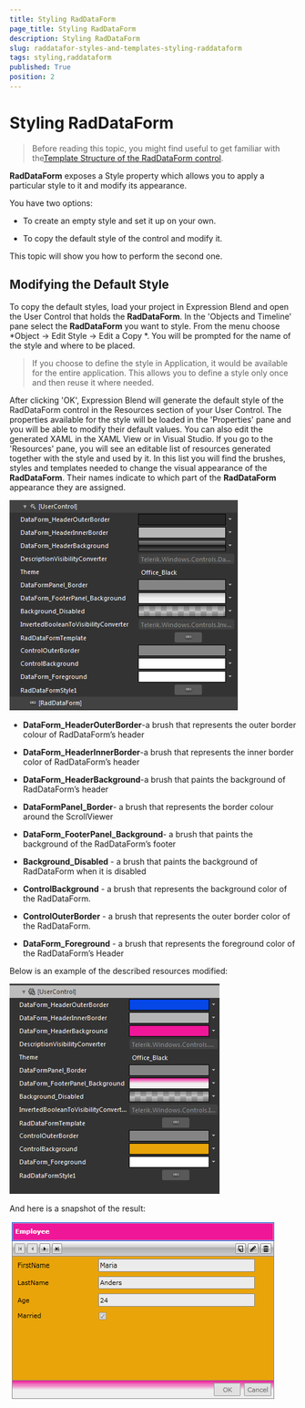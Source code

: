 ```yaml
---
title: Styling RadDataForm
page_title: Styling RadDataForm
description: Styling RadDataForm
slug: raddatafor-styles-and-templates-styling-raddataform
tags: styling,raddataform
published: True
position: 2
---
```


# Styling RadDataForm


>Before reading this topic, you might find useful to get familiar with the[Template Structure of the RadDataForm control](D30D9A7D-C51D-4EF8-B58D-C0DC967FCB41#RadDataForm).

__RadDataForm__ exposes a Style property which allows you to apply a particular style to it and modify its appearance.

You have two options:

* To create an empty style and set it up on your own.

* To copy the default style of the control and modify it.

This topic will show you how to perform the second one. 

## Modifying the Default Style

To copy the default styles, load your project in Expression Blend and open the User Control that holds the __RadDataForm__. In the 'Objects and Timeline' pane select the __RadDataForm__ you want to style. From the menu choose  *Object -> Edit Style -> Edit a Copy *. You will be prompted for the name of the style and where to be placed.

>If you choose to define the style in Application, it would be available for the entire application. This allows you to define a style only once and then reuse it where needed.

After clicking 'OK', Expression Blend will generate the default style of the RadDataForm control in the Resources section of your User Control. The properties available for the style will be loaded in the 'Properties' pane and you will be able to modify their default values. You can also edit the generated XAML in the XAML View or in Visual Studio. If you go to the 'Resources' pane, you will see an editable list of resources generated together with the style and used by it. In this list you will find the brushes, styles and templates needed to change the visual appearance of the __RadDataForm__. Their names indicate to which part of the __RadDataForm__ appearance they are assigned.

![](images/RadDataForm_Resources_Default.png)

* __DataForm_HeaderOuterBorder__-a brush that represents the outer border colour of RadDataForm’s header

* __DataForm_HeaderInnerBorder__-a brush that represents the inner border color of RadDataForm’s header

* __DataForm_HeaderBackground__-a brush that paints the background of RadDataForm’s header

* __DataFormPanel_Border__- a brush that represents the border colour around the ScrollViewer

* __DataForm_FooterPanel_Background__- a brush that paints the background of the RadDataForm’s footer

* __Background_Disabled__ - a brush that paints the background  of RadDataForm when it is disabled

* __ControlBackground__ - a brush that represents the background color of the RadDataForm.

* __ControlOuterBorder__ - a brush that represents the outer border color of the RadDataForm.

* __DataForm_Foreground__ - a brush that represents the foreground color of the RadDataForm’s Header  

Below is an example of the described resources modified:
 
![](images/RadDataForm_Resources_Modified.png)


And here is a snapshot of the result:

![](images/RadDataForms_Style_Modified.png)
